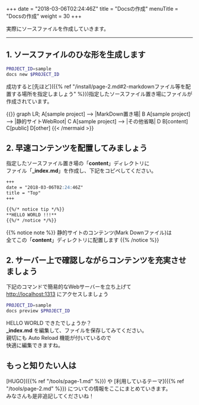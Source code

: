 +++
date = "2018-03-06T02:24:46Z"
title = "Docsの作成"
menuTitle = "Docsの作成"
weight = 30
+++

実際にソースファイルを作成していきます。

--- 

## 1. ソースファイルのひな形を生成します

```bash
PROJECT_ID=sample
docs new $PROJECT_ID
```

成功すると[先ほど]({{% ref "/install/page-2.md#2-markdownファイル等を配置する場所を指定しましょう" %}})指定したソースファイル置き場にファイルが作成されています。

{{<mermaid align="left">}}
graph LR;
    A[sample project] --> |MarkDown置き場| B
    A[sample project] --> |静的サイトWebRoot| C
    A[sample project] --> |その他省略| D
    B[content]
    C[public]
    D[other]
{{< /mermaid >}}

## 2. 早速コンテンツを配置してみましょう
指定したソースファイル置き場の「**content**」ディレクトリに  
ファイル「**_index.md**」を作成し、下記をコピペしてください。

```markdown
+++
date = "2018-03-06T02:24:46Z"
title = "Top"
+++

{{%/* notice tip */%}}
**HELLO WORLD !!!**
{{%/* /notice */%}}

```

{{% notice note %}}
静的サイトのコンテンツ(Mark Downファイル)は  
全てこの「**content**」ディレクトリに配置します
{{% /notice %}}

## 2. サーバー上で確認しながらコンテンツを充実させましょう

下記のコマンドで簡易的なWebサーバーを立ち上げて  
[http://localhost:1313](http://localhost:1313) にアクセスしましょう

```bash
PROJECT_ID=sample
docs preview $PROJECT_ID
```

HELLO WORLD できたでしょうか？  
**_index.md** を編集して、ファイルを保存してみてください。  
親切にも Auto Reload 機能が付いているので  
快適に編集できますね。

## もっと知りたい人は
[HUGO]({{% ref "/tools/page-1.md" %}}) や [利用しているテーマ]({{% ref "/tools/page-2.md" %}}) についての情報をここにまとめていきます。  
みなさんも是非追記してくださいね！
